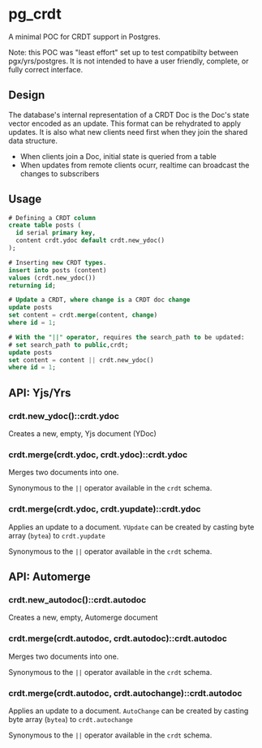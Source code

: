 # pg_crdt

A minimal POC for CRDT support in Postgres.

Note: this POC was "least effort" set up to test compatibilty between pgx/yrs/postgres. It is not intended to have a
user friendly, complete, or fully correct interface.

## Design

The database's internal representation of a CRDT Doc is the Doc's state vector encoded as an update. This format can be
rehydrated to apply updates. It is also what new clients need first when they join the shared data structure.

- When clients join a Doc, initial state is queried from a table
- When updates from remote clients ocurr, realtime can broadcast the changes to subscribers

## Usage

```sql
# Defining a CRDT column
create table posts (
  id serial primary key,
  content crdt.ydoc default crdt.new_ydoc()
);

# Inserting new CRDT types.
insert into posts (content)
values (crdt.new_ydoc())
returning id;

# Update a CRDT, where change is a CRDT doc change
update posts 
set content = crdt.merge(content, change)
where id = 1;

# With the "||" operator, requires the search_path to be updated:
# set search_path to public,crdt;
update posts 
set content = content || crdt.new_ydoc()
where id = 1;

```

## API: Yjs/Yrs

### crdt.new_ydoc()::crdt.ydoc

Creates a new, empty, Yjs document (YDoc)

### crdt.merge(crdt.ydoc, crdt.ydoc)::crdt.ydoc

Merges two documents into one. 

Synonymous to the `||` operator available in the `crdt` schema.

### crdt.merge(crdt.ydoc, crdt.yupdate)::crdt.ydoc

Applies an update to a document. `YUpdate` can be created by casting byte array (`bytea`) to `crdt.yupdate`

Synonymous to the `||` operator available in the `crdt` schema.

## API: Automerge

### crdt.new_autodoc()::crdt.autodoc

Creates a new, empty, Automerge document

### crdt.merge(crdt.autodoc, crdt.autodoc)::crdt.autodoc

Merges two documents into one. 

Synonymous to the `||` operator available in the `crdt` schema.

### crdt.merge(crdt.autodoc, crdt.autochange)::crdt.autodoc

Applies an update to a document. `AutoChange` can be created by casting byte array (`bytea`) to `crdt.autochange`

Synonymous to the `||` operator available in the `crdt` schema.
